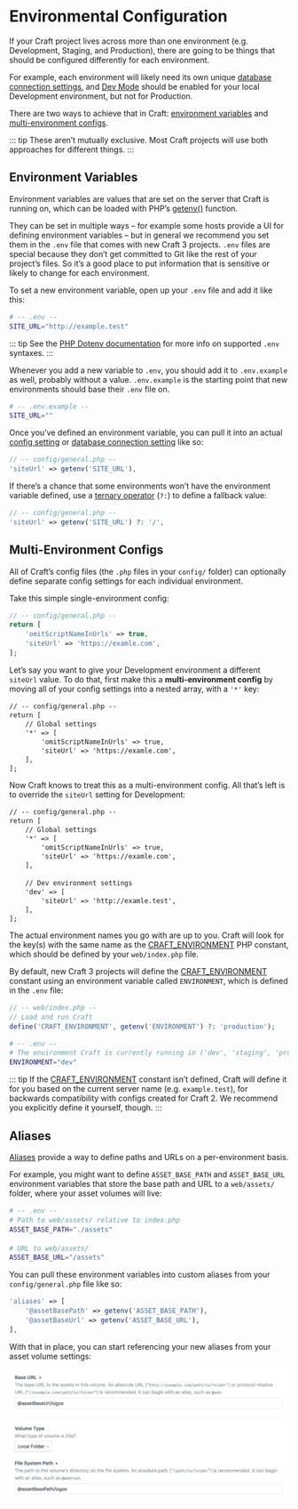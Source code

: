 # Environmental Configuration

If your Craft project lives across more than one environment (e.g. Development, Staging, and Production), there are going to be things that should be configured differently for each environment.

For example, each environment will likely need its own unique [database connection settings](db-settings.md), and [Dev Mode](config:devMode) should be enabled for your local Development environment, but not for Production.

There are two ways to achieve that in Craft: [environment variables](#environment-variables) and [multi-environment configs](#multi-environment-configs).

::: tip
These aren’t mutually exclusive. Most Craft projects will use both approaches for different things.
:::

## Environment Variables

Environment variables are values that are set on the server that Craft is running on, which can be loaded with PHP’s [getenv()](http://php.net/manual/en/function.getenv.php) function.

They can be set in multiple ways – for example some hosts provide a UI for defining environment variables – but in general we recommend you set them in the `.env` file that comes with new Craft 3 projects. `.env` files are special because they don’t get committed to Git like the rest of your project’s files. So it’s a good place to put information that is sensitive or likely to change for each environment.

To set a new environment variable, open up your `.env` file and add it like this:

```bash
# -- .env --
SITE_URL="http://example.test"
```

::: tip
See the [PHP Dotenv documentation](https://github.com/vlucas/phpdotenv/blob/master/README.md) for more info on supported `.env` syntaxes.
:::

Whenever you add a new variable to `.env`, you should add it to `.env.example` as well, probably without a value. `.env.example` is the starting point that new environments should base their  `.env` file on.

```bash
# -- .env.example --
SITE_URL=""
```

Once you’ve defined an environment variable, you can pull it into an actual [config setting](config-settings.md) or [database connection setting](db-settings.md) like so:

```php
// -- config/general.php --
'siteUrl' => getenv('SITE_URL'),
```

If there’s a chance that some environments won’t have the environment variable defined, use a [ternary operator](http://php.net/manual/en/language.operators.comparison.php#language.operators.comparison.ternary) (`?:`) to define a fallback value:

```php
// -- config/general.php --
'siteUrl' => getenv('SITE_URL') ?: '/',
```

## Multi-Environment Configs

All of Craft’s config files (the `.php` files in your `config/` folder) can optionally define separate config settings for each individual environment.

Take this simple single-environment config:

```php
// -- config/general.php --
return [
    'omitScriptNameInUrls' => true,
    'siteUrl' => 'https://examle.com',
];
```

Let’s say you want to give your Development environment a different `siteUrl` value. To do that, first make this a **multi-environment config** by moving all of your config settings into a nested array, with a `'*'` key:

```php{4,7}
// -- config/general.php --
return [
    // Global settings
    '*' => [
        'omitScriptNameInUrls' => true,
        'siteUrl' => 'https://examle.com',
    ],
];
```

Now Craft knows to treat this as a multi-environment config. All that’s left is to override the `siteUrl` setting for Development:

```php{10-12}
// -- config/general.php --
return [
    // Global settings
    '*' => [
        'omitScriptNameInUrls' => true,
        'siteUrl' => 'https://examle.com',
    ],

    // Dev environment settings
    'dev' => [
        'siteUrl' => 'http://examle.test',
    ],   
];
```

The actual environment names you go with are up to you. Craft will look for the key(s) with the same name as the [CRAFT_ENVIRONMENT](php-constants.md#craft-environment) PHP constant, which should be defined by your `web/index.php` file.

By default, new Craft 3 projects will define the [CRAFT_ENVIRONMENT](php-constants.md#craft-environment) constant using an environment variable called `ENVIRONMENT`, which is defined in the `.env` file:

```php
// -- web/index.php --
// Load and run Craft
define('CRAFT_ENVIRONMENT', getenv('ENVIRONMENT') ?: 'production');
```

```bash
# -- .env --
# The environment Craft is currently running in ('dev', 'staging', 'production', etc.)
ENVIRONMENT="dev"
```

::: tip
If the [CRAFT_ENVIRONMENT](php-constants.md#craft-environment) constant isn’t defined, Craft will define it for you based on the current server name (e.g. `example.test`), for backwards compatibility with configs created for Craft 2. We recommend you explicitly define it yourself, though.
:::

## Aliases

[Aliases](README.md#aliases) provide a way to define paths and URLs on a per-environment basis.

For example, you might want to define `ASSET_BASE_PATH` and `ASSET_BASE_URL` environment variables that store the base path and URL to a `web/assets/` folder, where your asset volumes will live:

```bash
# -- .env --
# Path to web/assets/ relative to index.php
ASSET_BASE_PATH="./assets"

# URL to web/assets/
ASSET_BASE_URL="/assets"
```

You can pull these environment variables into custom aliases from your `config/general.php` file like so:

```php
'aliases' => [
    '@assetBasePath' => getenv('ASSET_BASE_PATH'),
    '@assetBaseUrl' => getenv('ASSET_BASE_URL'),
],
```

With that in place, you can start referencing your new aliases from your asset volume settings:

![A local asset volume’s Base URL, Volume Type, and File System Path settings](../images/volume-settings-with-aliases.png)
